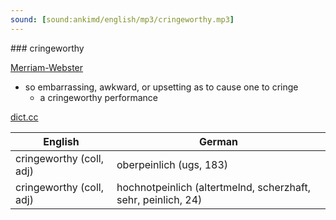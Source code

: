 ```yaml
---
sound: [sound:ankimd/english/mp3/cringeworthy.mp3]
---
```


\### cringeworthy

[Merriam-Webster](https://www.merriam-webster.com/dictionary/cringeworthy)

- so embarrassing, awkward, or upsetting as to cause one to cringe
    - a cringeworthy performance

[dict.cc](https://www.dict.cc/cringeworthy)

| English        | German       |
| -------------- | ------------ |
| cringeworthy (coll, adj) | oberpeinlich (ugs, 183) |
| cringeworthy (coll, adj) | hochnotpeinlich (altertmelnd, scherzhaft, sehr, peinlich, 24) |
